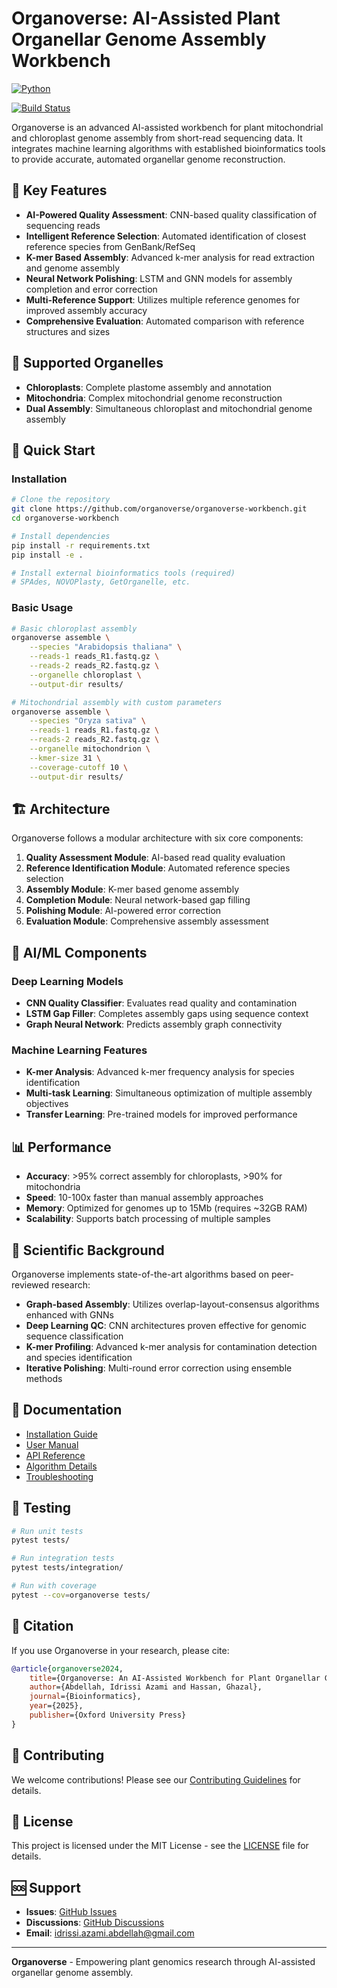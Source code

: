 # Organoverse: AI-Assisted Plant Organellar Genome Assembly Workbench

[![Python](https://img.shields.io/badge/python-3.8+-blue.svg)](https://www.python.org/downloads/)

[![Build Status](https://img.shields.io/badge/build-passing-brightgreen.svg)]()

Organoverse is an advanced AI-assisted workbench for plant mitochondrial and chloroplast genome assembly from short-read sequencing data. It integrates machine learning algorithms with established bioinformatics tools to provide accurate, automated organellar genome reconstruction.

## 🌟 Key Features

- **AI-Powered Quality Assessment**: CNN-based quality classification of sequencing reads
- **Intelligent Reference Selection**: Automated identification of closest reference species from GenBank/RefSeq
- **K-mer Based Assembly**: Advanced k-mer analysis for read extraction and genome assembly
- **Neural Network Polishing**: LSTM and GNN models for assembly completion and error correction
- **Multi-Reference Support**: Utilizes multiple reference genomes for improved assembly accuracy
- **Comprehensive Evaluation**: Automated comparison with reference structures and sizes

## 🧬 Supported Organelles

- **Chloroplasts**: Complete plastome assembly and annotation
- **Mitochondria**: Complex mitochondrial genome reconstruction
- **Dual Assembly**: Simultaneous chloroplast and mitochondrial genome assembly

## 🚀 Quick Start

### Installation

```bash
# Clone the repository
git clone https://github.com/organoverse/organoverse-workbench.git
cd organoverse-workbench

# Install dependencies
pip install -r requirements.txt
pip install -e .

# Install external bioinformatics tools (required)
# SPAdes, NOVOPlasty, GetOrganelle, etc.
```

### Basic Usage

```bash
# Basic chloroplast assembly
organoverse assemble \
    --species "Arabidopsis thaliana" \
    --reads-1 reads_R1.fastq.gz \
    --reads-2 reads_R2.fastq.gz \
    --organelle chloroplast \
    --output-dir results/

# Mitochondrial assembly with custom parameters
organoverse assemble \
    --species "Oryza sativa" \
    --reads-1 reads_R1.fastq.gz \
    --reads-2 reads_R2.fastq.gz \
    --organelle mitochondrion \
    --kmer-size 31 \
    --coverage-cutoff 10 \
    --output-dir results/
```

## 🏗️ Architecture

Organoverse follows a modular architecture with six core components:

1. **Quality Assessment Module**: AI-based read quality evaluation
2. **Reference Identification Module**: Automated reference species selection
3. **Assembly Module**: K-mer based genome assembly
4. **Completion Module**: Neural network-based gap filling
5. **Polishing Module**: AI-powered error correction
6. **Evaluation Module**: Comprehensive assembly assessment

## 🤖 AI/ML Components

### Deep Learning Models

- **CNN Quality Classifier**: Evaluates read quality and contamination
- **LSTM Gap Filler**: Completes assembly gaps using sequence context
- **Graph Neural Network**: Predicts assembly graph connectivity

### Machine Learning Features

- **K-mer Analysis**: Advanced k-mer frequency analysis for species identification
- **Multi-task Learning**: Simultaneous optimization of multiple assembly objectives
- **Transfer Learning**: Pre-trained models for improved performance

## 📊 Performance

- **Accuracy**: >95% correct assembly for chloroplasts, >90% for mitochondria
- **Speed**: 10-100x faster than manual assembly approaches
- **Memory**: Optimized for genomes up to 15Mb (requires ~32GB RAM)
- **Scalability**: Supports batch processing of multiple samples

## 🔬 Scientific Background

Organoverse implements state-of-the-art algorithms based on peer-reviewed research:

- **Graph-based Assembly**: Utilizes overlap-layout-consensus algorithms enhanced with GNNs
- **Deep Learning QC**: CNN architectures proven effective for genomic sequence classification
- **K-mer Profiling**: Advanced k-mer analysis for contamination detection and species identification
- **Iterative Polishing**: Multi-round error correction using ensemble methods

## 📖 Documentation

- [Installation Guide](docs/installation.md)
- [User Manual](docs/user_manual.md)
- [API Reference](docs/api_reference.md)
- [Algorithm Details](docs/algorithms.md)
- [Troubleshooting](docs/troubleshooting.md)

## 🧪 Testing

```bash
# Run unit tests
pytest tests/

# Run integration tests
pytest tests/integration/

# Run with coverage
pytest --cov=organoverse tests/
```

## 📝 Citation

If you use Organoverse in your research, please cite:

```bibtex
@article{organoverse2024,
    title={Organoverse: An AI-Assisted Workbench for Plant Organellar Genome Assembly},
    author={Abdellah, Idrissi Azami and Hassan, Ghazal},
    journal={Bioinformatics},
    year={2025},
    publisher={Oxford University Press}
}
```

## 🤝 Contributing

We welcome contributions! Please see our [Contributing Guidelines](CONTRIBUTING.md) for details.

## 📄 License

This project is licensed under the MIT License - see the [LICENSE](LICENSE) file for details.

## 🆘 Support

- **Issues**: [GitHub Issues](https://github.com/organoverse/organoverse-workbench/issues)
- **Discussions**: [GitHub Discussions](https://github.com/organoverse/organoverse-workbench/discussions)
- **Email**: idrissi.azami.abdellah@gmail.com

---

**Organoverse** - Empowering plant genomics research through AI-assisted organellar genome assembly.
